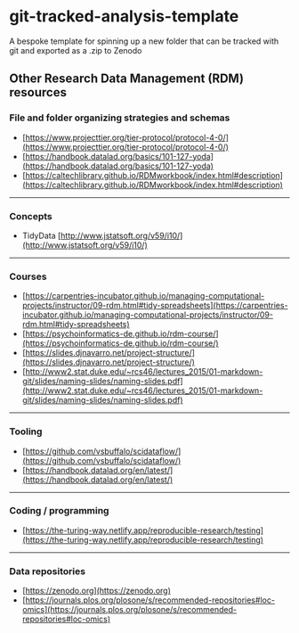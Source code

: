 # git-tracked-analysis-template
A bespoke template for spinning up a new folder that can be tracked with git and exported as a .zip to Zenodo


## Other Research Data Management (RDM) resources 

### File and folder organizing strategies and schemas
* [https://www.projecttier.org/tier-protocol/protocol-4-0/](https://www.projecttier.org/tier-protocol/protocol-4-0/)
* [https://handbook.datalad.org/basics/101-127-yoda](https://handbook.datalad.org/basics/101-127-yoda)
* [https://caltechlibrary.github.io/RDMworkbook/index.html#description](https://caltechlibrary.github.io/RDMworkbook/index.html#description)

---

### Concepts
* TidyData [http://www.jstatsoft.org/v59/i10/](http://www.jstatsoft.org/v59/i10/)

---

### Courses
* [https://carpentries-incubator.github.io/managing-computational-projects/instructor/09-rdm.html#tidy-spreadsheets](https://carpentries-incubator.github.io/managing-computational-projects/instructor/09-rdm.html#tidy-spreadsheets)
* [https://psychoinformatics-de.github.io/rdm-course/](https://psychoinformatics-de.github.io/rdm-course/)
* [https://slides.djnavarro.net/project-structure/](https://slides.djnavarro.net/project-structure/)
* [http://www2.stat.duke.edu/~rcs46/lectures_2015/01-markdown-git/slides/naming-slides/naming-slides.pdf](http://www2.stat.duke.edu/~rcs46/lectures_2015/01-markdown-git/slides/naming-slides/naming-slides.pdf)

---

### Tooling
* [https://github.com/vsbuffalo/scidataflow/](https://github.com/vsbuffalo/scidataflow/)
* [https://handbook.datalad.org/en/latest/](https://handbook.datalad.org/en/latest/)

---

### Coding / programming
* [https://the-turing-way.netlify.app/reproducible-research/testing](https://the-turing-way.netlify.app/reproducible-research/testing)

---

### Data repositories
* [https://zenodo.org](https://zenodo.org)
* [https://journals.plos.org/plosone/s/recommended-repositories#loc-omics](https://journals.plos.org/plosone/s/recommended-repositories#loc-omics)


